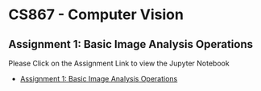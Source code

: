 # CS867 - Computer Vision
## Assignment 1: Basic Image Analysis Operations

Please Click on the Assignment Link to view the Jupyter Notebook
- [Assignment 1: Basic Image Analysis Operations](https://nbviewer.org/github/UsamaShami11/CS867-Assignment-1/blob/main/Assignment_1.ipynb)
